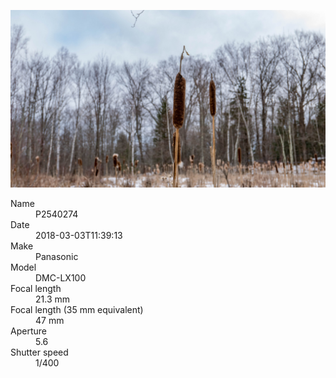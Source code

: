 [![P2540274](/photos/hd/P2540274.jpg)](/photos/full/P2540274.jpg?raw=true)

<dl>
  <dt>Name</dt>
  <dd>P2540274</dd>
  <dt>Date</dt>
  <dd>2018-03-03T11:39:13</dd>
  <dt>Make</dt>
  <dd>Panasonic</dd>
  <dt>Model</dt>
  <dd>DMC-LX100</dd>
  <dt>Focal length</dt>
  <dd>21.3 mm</dd>
  <dt>Focal length (35 mm equivalent)</dt>
  <dd>47 mm</dd>
  <dt>Aperture</dt>
  <dd>5.6</dd>
  <dt>Shutter speed</dt>
  <dd>1/400</dd>
</dl>
